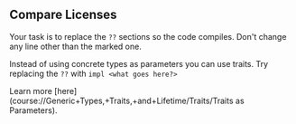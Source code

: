 ## Compare Licenses

Your task is to replace the `??` sections so the code compiles.
Don't change any line other than the marked one.

<div class="hint">
Instead of using concrete types as parameters you can use traits. Try replacing the
<code>??</code> with <code>impl &lt;what goes here?></code>

Learn more [here](course://Generic+Types,+Traits,+and+Lifetime/Traits/Traits as Parameters).</div>